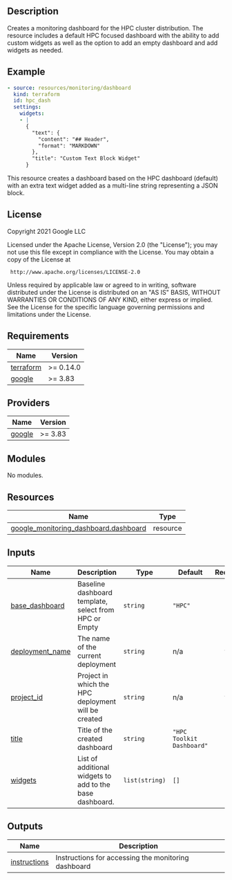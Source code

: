 ## Description

Creates a monitoring dashboard for the HPC cluster distribution. The resource
includes a default HPC focused dashboard with the ability to add custom widgets
as well as the option to add an empty dashboard and add widgets as needed.

## Example

```yaml
- source: resources/monitoring/dashboard
  kind: terraform
  id: hpc_dash
  settings:
    widgets:
    - |
      {
        "text": {
          "content": "## Header",
          "format": "MARKDOWN"
        },
        "title": "Custom Text Block Widget"
      }
```

This resource creates a dashboard based on the HPC dashboard (default) with an
extra text widget added as a multi-line string representing a JSON block.

## License

<!-- BEGINNING OF PRE-COMMIT-TERRAFORM DOCS HOOK -->
Copyright 2021 Google LLC

Licensed under the Apache License, Version 2.0 (the "License");
you may not use this file except in compliance with the License.
You may obtain a copy of the License at

     http://www.apache.org/licenses/LICENSE-2.0

Unless required by applicable law or agreed to in writing, software
distributed under the License is distributed on an "AS IS" BASIS,
WITHOUT WARRANTIES OR CONDITIONS OF ANY KIND, either express or implied.
See the License for the specific language governing permissions and
limitations under the License.

## Requirements

| Name | Version |
|------|---------|
| <a name="requirement_terraform"></a> [terraform](#requirement\_terraform) | >= 0.14.0 |
| <a name="requirement_google"></a> [google](#requirement\_google) | >= 3.83 |

## Providers

| Name | Version |
|------|---------|
| <a name="provider_google"></a> [google](#provider\_google) | >= 3.83 |

## Modules

No modules.

## Resources

| Name | Type |
|------|------|
| [google_monitoring_dashboard.dashboard](https://registry.terraform.io/providers/hashicorp/google/latest/docs/resources/monitoring_dashboard) | resource |

## Inputs

| Name | Description | Type | Default | Required |
|------|-------------|------|---------|:--------:|
| <a name="input_base_dashboard"></a> [base\_dashboard](#input\_base\_dashboard) | Baseline dashboard template, select from HPC or Empty | `string` | `"HPC"` | no |
| <a name="input_deployment_name"></a> [deployment\_name](#input\_deployment\_name) | The name of the current deployment | `string` | n/a | yes |
| <a name="input_project_id"></a> [project\_id](#input\_project\_id) | Project in which the HPC deployment will be created | `string` | n/a | yes |
| <a name="input_title"></a> [title](#input\_title) | Title of the created dashboard | `string` | `"HPC Toolkit Dashboard"` | no |
| <a name="input_widgets"></a> [widgets](#input\_widgets) | List of additional widgets to add to the base dashboard. | `list(string)` | `[]` | no |

## Outputs

| Name | Description |
|------|-------------|
| <a name="output_instructions"></a> [instructions](#output\_instructions) | Instructions for accessing the monitoring dashboard |
<!-- END OF PRE-COMMIT-TERRAFORM DOCS HOOK -->
